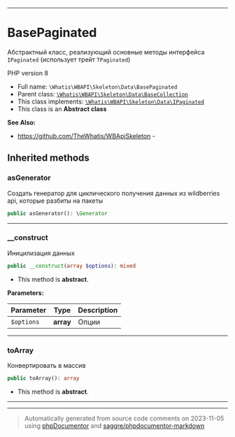 ***

# BasePaginated

Абстрактный класс, реализующий
основные методы интерфейса
`IPaginated` (использует
трейт `TPaginated`)

PHP version 8

* Full name: `\Whatis\WBAPI\Skeleton\Data\BasePaginated`
* Parent class: [`\Whatis\WBAPI\Skeleton\Data\BaseCollection`](./BaseCollection.md)
* This class implements:
[`\Whatis\WBAPI\Skeleton\Data\IPaginated`](./IPaginated.md)
* This class is an **Abstract class**

**See Also:**

* https://github.com/TheWhatis/WBApiSkeleton - 






## Inherited methods


### asGenerator

Создать генератор для циклического
получения данных из wildberries api,
которые разбиты на пакеты

```php
public asGenerator(): \Generator
```











***

### __construct

Иницилизация данных

```php
public __construct(array $options): mixed
```




* This method is **abstract**.



**Parameters:**

| Parameter | Type | Description |
|-----------|------|-------------|
| `$options` | **array** | Опции |




***

### toArray

Конвертировать в массив

```php
public toArray(): array
```




* This method is **abstract**.






***


***
> Automatically generated from source code comments on 2023-11-05 using [phpDocumentor](http://www.phpdoc.org/) and [saggre/phpdocumentor-markdown](https://github.com/Saggre/phpDocumentor-markdown)
